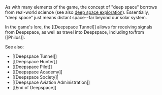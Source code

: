 As with many elements of the game, the concept of "deep space" borrows from real-world science (see also [deep space exploration](https://en.wikipedia.org/wiki/Deep_space_exploration)). Essentially, "deep space" just means distant space--far beyond our solar system.

In the game's lore, the [[Deepspace Tunnel]] allows for receiving signals from Deepspace, as well as travel into Deepspace, including to/from [[Philos]].

See also:
* [[Deepspace Tunnel]]
* [[Deepspace Hunter]]
* [[Deepspace Pilot]]
* [[Deepspace Academy]]
* [[Deepspace Society]]
* [[Deepspace Aviation Administration]]
* [[End of Deepspace]]